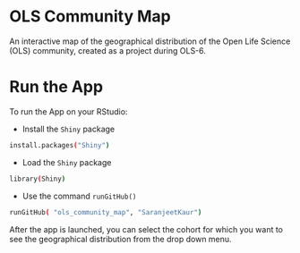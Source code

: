 # OLS Community Map
An interactive map of the geographical distribution of the Open Life Science (OLS) community, created as a project during OLS-6.

# Run the App
To run the App on your RStudio:

- Install the `Shiny` package 
```sh
install.packages("Shiny")
```

- Load the `Shiny` package
```sh
library(Shiny)
```

- Use the command `runGitHub()`
```sh
runGitHub( "ols_community_map", "SaranjeetKaur")
```

After the app is launched, you can select the cohort for which you want to see the geographical distribution from the drop down menu.
